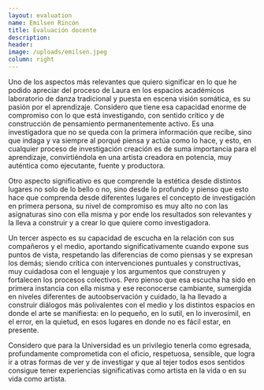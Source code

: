 ```yaml
---
layout: evaluation
name: Emilsen Rincón
title: Evaluación docente
description:
header:
image: /uploads/emilsen.jpeg
column: right
---
```


Uno de los aspectos m&aacute;s relevantes que quiero significar en lo que he podido apreciar del proceso de Laura en los espacios acad&eacute;micos laboratorio de danza tradicional y puesta en escena visi&oacute;n som&aacute;tica, es su pasi&oacute;n por el aprendizaje. Considero que tiene esa capacidad enorme de compromiso con lo que est&aacute; investigando, con sentido cr&iacute;tico y de construcci&oacute;n de pensamiento permanentemente activo. Es una investigadora que no se queda con la primera informaci&oacute;n que recibe, sino que indaga y va siempre al porqu&eacute; piensa y act&uacute;a como lo hace, y esto, en cualquier proceso de investigaci&oacute;n creaci&oacute;n es de suma importancia para el aprendizaje, convirti&eacute;ndola en una artista creadora en potencia, muy aut&eacute;ntica como ejecutante, fuente y productora. &nbsp;&nbsp;

Otro aspecto significativo es que comprende la est&eacute;tica desde distintos lugares no solo de lo bello o no, sino desde lo profundo y pienso que esto hace que comprenda desde diferentes lugares el concepto de investigaci&oacute;n en primera persona, su nivel de compromiso es muy alto no con las asignaturas sino con ella misma y por ende los resultados son relevantes y la lleva a construir y a crear lo que quiere como investigadora.

Un tercer aspecto es su capacidad de escucha en la relaci&oacute;n con sus compa&ntilde;eros y el medio, aportando significativamente cuando expone sus puntos de vista, respetando las diferencias de como piensas y se expresan los dem&aacute;s; siendo cr&iacute;tica con intervenciones puntuales y constructivas, muy cuidadosa con el lenguaje y los argumentos que construyen y fortalecen los procesos colectivos. Pero pienso que esa escucha ha sido en primera instancia con ella misma y ese reconocerse cambiante, sumergida en niveles diferentes de autoobservaci&oacute;n y cuidado, la ha llevado a construir di&aacute;logos m&aacute;s polivalentes con el medio y los distintos espacios en donde el arte se manifiesta: en lo peque&ntilde;o, en lo sutil, en lo inveros&iacute;mil, en el error, en la quietud, en esos lugares en donde no es f&aacute;cil estar, en presente.

Considero que para la Universidad es un privilegio tenerla como egresada, profundamente comprometida con el oficio, respetuosa, sensible, que logra ir a otras formas de ver y de investigar y que al tejer todos esos sentidos consigue tener experiencias significativas como artista en la vida o en su vida como artista.